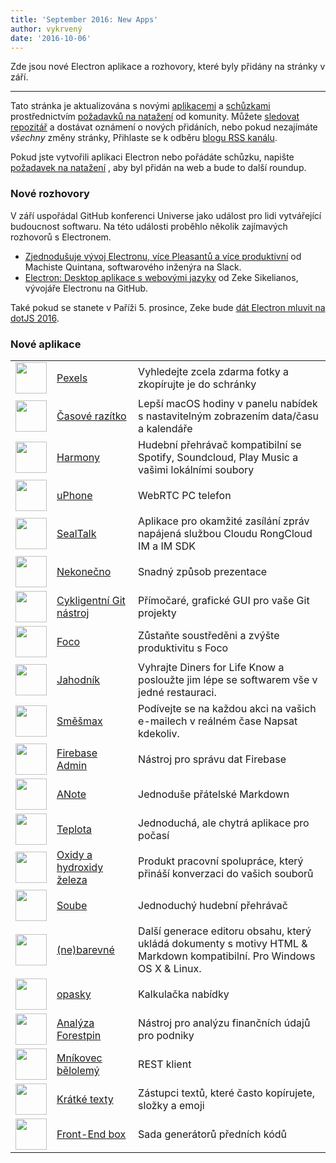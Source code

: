 ```yaml
---
title: 'September 2016: New Apps'
author: vykrvený
date: '2016-10-06'
---
```


Zde jsou nové Electron aplikace a rozhovory, které byly přidány na stránky v září.

---

Tato stránka je aktualizována s novými [aplikacemi](https://electronjs.org/apps) a [schůzkami](https://electronjs.org/community) prostřednictvím [požadavků na natažení](https://github.com/electron/electronjs.org/pulls) od komunity. Můžete [sledovat repozitář](https://github.com/electron/electronjs.org) a dostávat oznámení o nových přidáních, nebo pokud nezajímáte _všechny_ změny stránky, Přihlaste se k odběru [blogu RSS kanálu](https://electronjs.org/feed.xml).

Pokud jste vytvořili aplikaci Electron nebo pořádáte schůzku, napište [požadavek na natažení](https://github.com/electron/electronjs.org) , aby byl přidán na web a bude to další roundup.

### Nové rozhovory

V září uspořádal GitHub konferenci Universe jako událost pro lidi vytvářející budoucnost softwaru. Na této události proběhlo několik zajímavých rozhovorů s Electronem.

* [Zjednodušuje vývoj Electronu, více Pleasantů a více produktivní](https://www.youtube.com/watch?v=Eqg_IqVeI5s) od Machiste<unk> Quintana, softwarového inženýra na Slack.
* [Electron: Desktop aplikace s webovými jazyky](https://www.youtube.com/watch?v=FNHBfN8c32U) od Zeke Sikelianos, vývojáře Electronu na GitHub.

Také pokud se stanete v Paříži 5. prosince, Zeke bude [dát Electron mluvit na dotJS 2016](https://twitter.com/dotJS/status/783615732307333120).

### Nové aplikace

|                                                                                     |                                                               |                                                                                                                        |
| ----------------------------------------------------------------------------------- | ------------------------------------------------------------- | ---------------------------------------------------------------------------------------------------------------------- |
| <img src='/images/apps/pexels-icon.png' width='50' />              | [Pexels](https://www.pexels.com/pro/mac-and-windows-app/)     | Vyhledejte zcela zdarma fotky a zkopírujte je do schránky                                                              |
| <img src='/images/apps/timestamp-icon.png' width='50' />           | [Časové razítko](https://mzdr.github.io/timestamp/)           | Lepší macOS hodiny v panelu nabídek s nastavitelným zobrazením data/času a kalendáře                                   |
| <img src='/images/apps/harmony-icon.png' width='50' />             | [Harmony](http://getharmony.xyz/)                             | Hudební přehrávač kompatibilní se Spotify, Soundcloud, Play Music a vašimi lokálními soubory                           |
| <img src='/images/apps/uphone-icon.png' width='50' />              | [uPhone](http://www.integraccs.com)                           | WebRTC PC telefon                                                                                                      |
| <img src='/images/apps/sealtalk-icon.png' width='50' />            | [SealTalk](http://sealtalk.im)                                | Aplikace pro okamžité zasílání zpráv napájená službou Cloudu RongCloud IM a IM SDK                                     |
| <img src='/images/apps/infinity-icon.png' width='50' />            | [Nekonečno](https://ycosxapp.github.io)                       | Snadný způsob prezentace                                                                                               |
| <img src='/images/apps/cycligent-git-tool-icon.png' width='50' />  | [Cykligentní Git nástroj](https://www.cycligent.com/git-tool) | Přímočaré, grafické GUI pro vaše Git projekty                                                                          |
| <img src='/images/apps/foco-icon.png' width='50' />                | [Foco](https://github.com/akashnimare/foco)                   | Zůstaňte soustředěni a zvýšte produktivitu s Foco                                                                      |
| <img src='/images/apps/strawberry-icon.png' width='50' />          | [Jahodník](https://strawberrypos.com)                         | Vyhrajte Diners for Life Know a posloužte jim lépe se softwarem vše v jedné restauraci.                                |
| <img src='/images/apps/mixmax-icon.png' width='50' />              | [Směšmax](https://mixmax.com/download)                        | Podívejte se na každou akci na vašich e-mailech v reálném čase Napsat kdekoliv.                                        |
| <img src='/images/apps/firebase-admin-icon.png' width='50' />      | [Firebase Admin](https://firebaseadmin.com)                   | Nástroj pro správu dat Firebase                                                                                        |
| <img src='/images/apps/anote-icon.png' width='50' />               | [ANote](https://github.com/AnotherNote/anote)                 | Jednoduše přátelské Markdown                                                                                           |
| <img src='/images/apps/temps-icon.png' width='50' />               | [Teplota](https://jackd248.github.io/temps/)                  | Jednoduchá, ale chytrá aplikace pro počasí                                                                             |
| <img src='/images/apps/amium-icon.png' width='50' />               | [Oxidy a hydroxidy železa](https://www.amium.com)             | Produkt pracovní spolupráce, který přináší konverzaci do vašich souborů                                                |
| <img src='/images/apps/soube-icon.png' width='50' />               | [Soube](http://soube.diegomolina.cl)                          | Jednoduchý hudební přehrávač                                                                                           |
| <img src='/images/apps/un-colored-icon.png' width='50' />          | [(ne)barevné](https://n457.github.io/Uncolored/)              | Další generace editoru obsahu, který ukládá dokumenty s motivy HTML & Markdown kompatibilní. Pro Windows OS X & Linux. |
| <img src='/images/apps/quickcalc-icon.png' width='50' />           | [opasky](https://github.com/Cwoodall6/quickcalc)              | Kalkulačka nabídky                                                                                                     |
| <img src='/images/apps/forestpin-analytics-icon.png' width='50' /> | [Analýza Forestpin](http://forestpin.com/analytics)           | Nástroj pro analýzu finančních údajů pro podniky                                                                       |
| <img src='/images/apps/ling-icon.png' width='50' />                | [Mníkovec bělolemý](https://github.com/talhasch/ling)         | REST klient                                                                                                            |
| <img src='/images/apps/shortexts-icon.png' width='50' />           | [Krátké texty](http://shortexts.com/)                         | Zástupci textů, které často kopírujete, složky a emoji                                                                 |
| <img src='/images/apps/front-end-box-icon.png' width='50' />       | [Front-End box](http://frontendbox.io)                        | Sada generátorů předních kódů                                                                                          |

